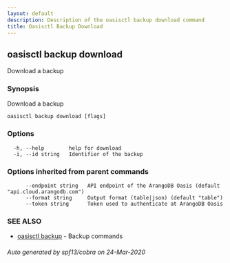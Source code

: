 ```yaml
---
layout: default
description: Description of the oasisctl backup download command
title: Oasisctl Backup Download
---
```

## oasisctl backup download

Download a backup

### Synopsis

Download a backup

```
oasisctl backup download [flags]
```

### Options

```
  -h, --help        help for download
  -i, --id string   Identifier of the backup
```

### Options inherited from parent commands

```
      --endpoint string   API endpoint of the ArangoDB Oasis (default "api.cloud.arangodb.com")
      --format string     Output format (table|json) (default "table")
      --token string      Token used to authenticate at ArangoDB Oasis
```

### SEE ALSO

* [oasisctl backup](oasisctl-backup.md)	 - Backup commands

###### Auto generated by spf13/cobra on 24-Mar-2020
